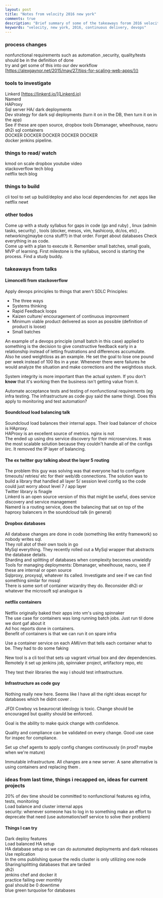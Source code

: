 ```yaml
---
layout: post
title: "Notes from velocity 2016 new york"
comments: true
description: "Brief summary of some of the takeaways forom 2016 velocity"
keywords: "velocity, new york, 2016, continuous delivery, devops"
---
```



### process changes   
nonfunctional requirements such as automation ,security, quality/tests should be in the definition of done  
try and get some of this into our dev workflow [https://alexgaynor.net/2015/may/27/tips-for-scaling-web-apps/]()


### tools to investigate 
Linkerd [https://linkerd.io/](Linkerd.io)  
Namerd  
HAProxy  
Sql server HA/ dark deployments  
Dev strategy for dark sql deployments (turn it on in the DB, then turn it on in the app)  
See if these are open source, dropbox tools Dbmanager, wheelhouse, naoru  
dh2i sql containers  
DOCKER DOCKER DOCKER DOCKER DOCKER    
docker jenkins pipeline.   

### things to read/ watch 
kmod on scale dropbox youtube video  
stackoverflow tech blog  
netflix tech blog  

### things to build
cli tool to set up build/deploy and also local dependencies for .net apps like netflix newt

### other todos
Come up with a study syllabus for gaps in code (go and ruby) , linux (admin tasks, security) , tools (docker, mesos, vim, hashicorp, dc/os, etc) , networking(maybe ccna stuff?) in that order. Forget about databases Check everything in as code.  
Come up with a plan to execute it. Remember small batches, small goals, MVP of learning. First milestone is the syllabus, second is starting the process. Find a study buddy.  



### takeaways from talks 

#### Limoncelli from stackoverflow  

Apply devops principles to things that aren't SDLC
Principles:    


- The three ways  
- Systems thinking  
- Rapid Feedback loops  
- Kaizen culture/ encouragement of continuous improvment  
- Minimum viable product delivered as soon as possible (definition of product is loose)  
- Small batches  

An example of a devops principle (small batch in this case) applied to something is the decision to give constructive feedback early in a relationship instead of letting frustrations and differences accumulate.  
Also he used weightloss as an example. He set the goal to lose one pound per week instead of 100 lbs in a year.  Whenever there were failures he would analyze the situation and make corrections and the weightloss stuck.  

System integrity is more important than the actual system. If you don't **know** that it's working then the business isn't getting value from it.   

Automate acceptance tests and testing of nonfunctional requirements (eg infra testing. The infrastructure as code guy said the same thing). Does this apply to monitoring and test automation?  

#### Soundcloud load balancing talk 

Soundcloud load balances their internal apps. Their load balancer of choice is HAproxy.  
HAProxy is an excellent source of metrics. nginx is not  
The ended up using dns service discovery for their microservices. It was the most scalable solution because they couldn't handle all of the configs iirc. It removed the IP layer of balancing.    

#### The ex twitter guy talking about the layer 5 routing   
The problem this guy was solving was that everyone had to configure timeouts/ retries/ etc for their web/db connections. The solution was to build a library that handled all layer 5/ session level config so the code could just worry about level 7 / app layer  
Twitter library is finagle    
Linkerd is an open source version of this that might be useful, does service discovery and service management  
Namerd is a routing service, does the balancing that sat on top of the haproxy balancers in the soundcloud talk (in general)  

#### Dropbox databases
All database changes are done in code (something like entity framework) so nobody writes sql.  
They roll alot of their own tools in go   
MySql everything. They recently rolled out a MySql wrapper that abstracts the database details.  
Sharding and splitting of databases when complexity becomes unwieldly  
Tools for managing deployments: Dbmanager, wheelhouse, naoru, see if these are internal or open source  
Sqlproxy, proxysql, whatever its called. Investigate and see if we can find something similar for mssql  
There is some sort of container wizardry they do. Reconsider dh2i or whatever the microsoft sql analogue is  

#### netflix containers 
Netflix originally baked their apps into vm's using spinnaker  
The use case for containers was long running batch jobs. Just run til done we dont gaf about it  
Ad hoc reports done in containers.  
Benefit of containers is that we can run it on spare infra  

Use a container service on each AMI/vm that tells each container what to be.  They had to do some faking  

New tool is a cli tool that sets up vagrant virtual box and dev dependencies. Remotely it set up jenkins job, spinnaker project, artifactory repo, etc  

They test their libraries the way i should test infrastructure. 

#### Infrastructure as code guy 
Nothing really new here. Seems like I have all the right ideas except for databases which he didnt cover .

JFDI Cowboy vs beaurocrat ideology is toxic. Change should be encouraged but quality should be enforced.  

Goal is the ability to make quick change with confidence.

Quality and compliance can be validated on every change. Good use case for inspec for compliance. 

Set up chef agents to apply config changes continuously (in prod? maybe when we're mature)

Immutable infrastructure. All changes are a new server. A sane alternative is using containers and replacing them .  


### ideas from last time, things i recapped on, ideas for current projects 
20% of dev time should be committed to nonfunctional features eg infra, tests, monitoring  
Load balance and cluster internal apps   
security: whenever someone has to log in to something make an effort to deprecate that need (use automation/self service to solve their problem)  

#### Things I can try
Dark deploy features  
Load balanced HA setup  
HA database setup so we can do automated deployments and dark releases  
Use replication  
In the oms publishing queue the redis cluster is only utilizing one node    
Sharing/splitting databases that are tarded  
dh2i   
jenkins chef and docker it   
practice failing over monthly   
goal should be 0 downtime    
blue green turquoise for databases  

